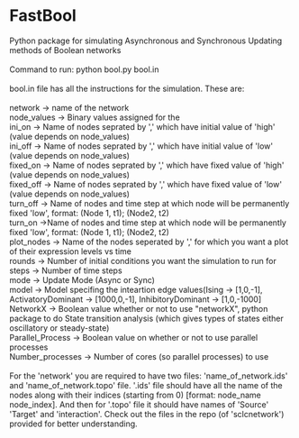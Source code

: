 # FastBool
Python package for simulating Asynchronous and Synchronous Updating methods of Boolean networks
<br>
<br>
Command to run: python bool.py bool.in
<br>
<br>
bool.in file has all the instructions for the simulation. These are:
<br>
<br>
network -> name of the network <br>
node_values -> Binary values assigned for the <br>
ini_on -> Name of nodes seprated by ',' which have initial value of 'high' (value depends on node_values) <br>
ini_off -> Name of nodes seprated by ',' which have initial value of 'low' (value depends on node_values) <br>
fixed_on -> Name of nodes seprated by ',' which have fixed value of 'high' (value depends on node_values) <br>
fixed_off -> Name of nodes seprated by ',' which have fixed value of 'low' (value depends on node_values) <br>
turn_off -> Name of nodes and time step at which node will be permanently fixed 'low', format: (Node 1, t1); (Node2, t2) <br>
turn_on ->Name of nodes and time step at which node will be permanently fixed 'low', format: (Node 1, t1); (Node2, t2) <br>
plot_nodes -> Name of the nodes seperated by ',' for which you want a plot of their expression levels vs time <br>
rounds -> Number of initial conditions you want the simulation to run for <br>
steps -> Number of time steps <br>
mode -> Update Mode (Async or Sync) <br>
model -> Model specifing the inteartion edge values(Ising -> [1,0,-1], ActivatoryDominant -> [1000,0,-1], InhibitoryDominant -> [1,0,-1000] <br>
NetworkX -> Boolean value whether or not to use "networkX", python package to do State transition analysis (which gives types of states either oscillatory or steady-state) <br>
Parallel_Process -> Boolean value on whether or not to use parallel processes <br>
Number_processes -> Number of cores (so parallel processes) to use <br>
<br>
For the 'network' you are required to have two files: 'name_of_network.ids' and 'name_of_network.topo' file. '.ids' file should have all the name of the nodes along with their indices (starting from 0) [format: node_name node_index]. And then for '.topo' file it should have names of 'Source' 'Target' and 'interaction'. Check out the files in the repo (of 'sclcnetwork') provided for better understanding. <br>
